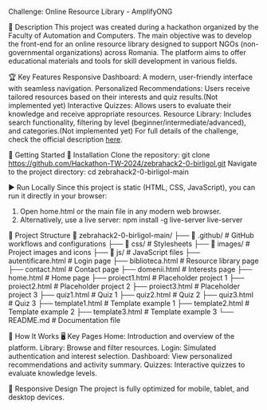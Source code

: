 Challenge: Online Resource Library - AmplifyONG

📖 Description
This project was created during a hackathon organized by the Faculty of Automation and Computers. The main objective was to develop the front-end for an online resource library designed to support NGOs (non-governmental organizations) across Romania. The platform aims to offer educational materials and tools for skill development in various fields.

🏆 Key Features
Responsive Dashboard: A modern, user-friendly interface with seamless navigation.
Personalized Recommendations: Users receive tailored resources based on their interests and quiz results.(Not implemented yet)
Interactive Quizzes: Allows users to evaluate their knowledge and receive appropriate resources.
Resource Library: Includes search functionality, filtering by level (beginner/intermediate/advanced), and categories.(Not implemented yet)
For full details of the challenge, check the official description [here](https://hackathon-tw-2024.github.io/challenge.html?file=challenges/3.md).

🚀 Getting Started
🔧 Installation
Clone the repository:
git clone https://github.com/Hackathon-TW-2024/zebrahack2-0-birligol.git
Navigate to the project directory:
cd zebrahack2-0-birligol-main

▶️ Run Locally
Since this project is static (HTML, CSS, JavaScript), you can run it directly in your browser:
1. Open home.html or the main file in any modern web browser.
2. Alternatively, use a live server:
npm install -g live-server
live-server

🎨 Project Structure
📂 zebrahack2-0-birligol-main/
├── 📁 .github/             # GitHub workflows and configurations
├── 📁 css/                 # Stylesheets
├── 📁 images/              # Project images and icons
├── 📁 js/                  # JavaScript files
├── autentificare.html      # Login page
├── biblioteca.html         # Resource library page
├── contact.html            # Contact page
├── domenii.html            # Interests page
├── home.html               # Home page
├── proiect1.html           # Placeholder project 1
├── proiect2.html           # Placeholder project 2
├── proiect3.html           # Placeholder project 3
├── quiz1.html              # Quiz 1
├── quiz2.html              # Quiz 2
├── quiz3.html              # Quiz 3
├── template1.html          # Template example 1
├── template2.html          # Template example 2
├── template3.html          # Template example 3
└── README.md               # Documentation file

🌟 How It Works
🖥️ Key Pages
Home: Introduction and overview of the platform.
Library: Browse and filter resources.
Login: Simulated authentication and interest selection.
Dashboard: View personalized recommendations and activity summary.
Quizzes: Interactive quizzes to evaluate knowledge levels.

📱 Responsive Design
The project is fully optimized for mobile, tablet, and desktop devices.
